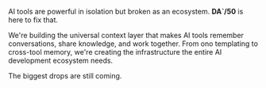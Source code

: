 AI tools are powerful in isolation but broken as an ecosystem. **DA`/50** is here to fix that.

We're building the universal context layer that makes AI tools remember conversations, share knowledge, and work together. From ono templating to cross-tool memory, we're creating the infrastructure the entire AI development ecosystem needs.

The biggest drops are still coming.
